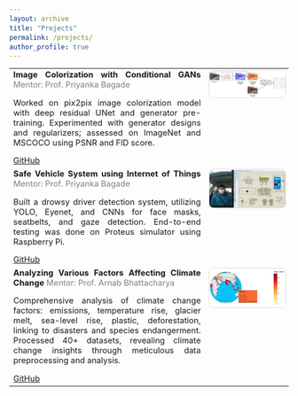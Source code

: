```yaml
---
layout: archive
title: "Projects"
permalink: /projects/
author_profile: true
---
```


<table width="100%">
   <!-- Project 1 -->
   <tr>
      <td width="70%;" style="font-size:11pt;" align="justify" valign="top">
         <strong>Image Colorization with Conditional GANs</strong>  
         <span style="color:Gray;">Mentor: Prof. Priyanka Bagade</span><br>
         <p>
            Worked on pix2pix image colorization model with deep residual UNet and generator pre-training.  
            Experimented with generator designs and regularizers; assessed on ImageNet and MSCOCO using PSNR and FID score.
         </p>
         <a href="https://github.com/shivamt-tr/Image-Colorization-using-conditional-Generative-Adversarial-Networks">GitHub</a>
      </td>
      <td width="30%" valign="top" align="center">
         <img src="\images\color.png" alt="Image Colorization Project" style="width:100%; border:1px solid #ddd; border-radius:8px;"/>
      </td>
   </tr>

   <!-- Project 3 -->
   <tr>
      <td width="70%;" style="font-size:11pt;" align="justify" valign="top">
         <strong>Safe Vehicle System using Internet of Things</strong>  
         <span style="color:Gray;">Mentor: Prof. Priyanka Bagade</span><br>
         <p>
            Built a drowsy driver detection system, utilizing YOLO, Eyenet, and CNNs for face masks, seatbelts, and gaze detection.  
            End-to-end testing was done on Proteus simulator using Raspberry Pi.
         </p>
         <a href="https://github.com/pranshu27/safe_car_falcon">GitHub</a>
      </td>
      <td width="30%" valign="top" align="center">
         <img src="\images\safecar.png" alt="Safe Vehicle Project" style="width:100%; border:1px solid #ddd; border-radius:8px;"/>
      </td>
   </tr>

   <!-- Project 4 -->
   <tr>
      <td width="70%;" style="font-size:11pt;" align="justify" valign="top">
         <strong>Analyzing Various Factors Affecting Climate Change</strong>  
         <span style="color:Gray;">Mentor: Prof. Arnab Bhattacharya</span><br>
         <p>
            Comprehensive analysis of climate change factors: emissions, temperature rise, glacier melt, sea-level rise, plastic, deforestation, linking to disasters and species endangerment.  
            Processed 40+ datasets, revealing climate change insights through meticulous data preprocessing and analysis.
         </p>
         <a href="https://github.com/shivamt-tr/Climate-Change-Analysis">GitHub</a>
      </td>
      <td width="30%" valign="top" align="center">
         <img src="\images\climate.png" alt="Climate Change Project" style="width:100%; border:1px solid #ddd; border-radius:8px;"/>
      </td>
   </tr>

</table>
